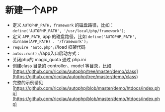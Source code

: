 新建一个APP
=======

*   定义 `AUTOPHP_PATH`，`framework` 的磁盘路径，比如：`define('AUTOPHP_PATH', '/usr/local/php/framework');`
*   定义 `APP_PATH`, app 的磁盘路径，比如 `define('AUTOPHP_PATH', dirname(APP_PATH) . '/framework');`
*   `require 'auto.php';`//load 框架代码
*   `auto::run();`//app入口启动方式：
*   关闭php的 magic_quota 通过 php.ini
*   创建class 目录的 controller、model 等目录，比如 [https://github.com/ricolau/autophp/tree/master/demo/class](https://github.com/ricolau/autophp/tree/master/demo/class)
*   完整的示例请见[https://github.com/ricolau/autophp/blob/master/demo/htdocs/index.php](https://github.com/ricolau/autophp/blob/master/demo/htdocs/index.php)